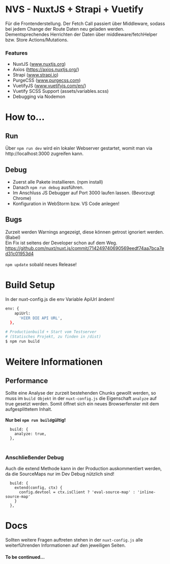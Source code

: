# NVS - NuxtJS + Strapi + Vuetify

Für die Frontenderstellung. Der Fetch Call passiert über Middleware, sodass bei jedem Change der Route 
Daten neu geladen werden. Dementsprechendes Herrichten der Daten über middleware/fetchHelper bzw. Store Actions/Mutations.

### Features
* NuxtJS (www.nuxtjs.org)
* Axios (https://axios.nuxtjs.org/)
* Strapi (www.strapi.io)
* PurgeCSS (www.purgecss.com)
* VuetifyJS (www.vuetifyjs.com/en/)
* Vuetify SCSS Support (assets/variables.scss)
* Debugging via Nodemon

# How to...

## Run
Über `npm run dev` wird ein lokaler Webserver gestartet, womit man via http://localhost:3000 zugreifen kann.

## Debug
* Zuerst alle Pakete installieren. (npm install)
* Danach `npm run debug` ausführen.
* Im Anschluss JS Debugger auf Port 3000 laufen lassen. (Bevorzugt Chrome)
* Konfiguration in WebStorm bzw. VS Code anlegen!

## Bugs
Zurzeit werden Warnings angezeigt, diese können getrost ignoriert werden. (Babel)<br>
Ein Fix ist seitens der Developer schon auf dem Weg.<br>
https://github.com/nuxt/nuxt.js/commit/714249740690569eedf74aa7bca7ed31c01953d4
<br><br>
`npm update` sobald neues Release!

# Build Setup

In der nuxt-config.js die env Variable ApiUrl ändern!<br>
```bash
env: {
    apiUrl:
      'HIER DIE API URL',
  },

# Productionbuild + Start vom Testserver
# (Statisches Projekt, zu finden in /dist)
$ npm run build
```
# Weitere Informationen
## Performance
Sollte eine Analyse der zurzeit bestehenden Chunks gewollt werden,
so muss im `build Objekt` in der `nuxt-config.js` die Eigenschaft `analyze` auf true gesetzt werden. Somit öffnet sich ein neues Browserfenster mit dem aufgesplittetem Inhalt.<br>
<br><b>Nur bei `npm run build`gültig!</b>
```
  build: {
    analyze: true,
  },
```

### <br>Anschließender Debug
Auch die extend Methode kann in der Production auskommentiert werden, da die SourceMaps nur im Dev Debug nützlich sind!
```
  build: {
    extend(config, ctx) {
      config.devtool = ctx.isClient ? 'eval-source-map' : 'inline-source-map'
    }
  },
```
# Docs
Sollten weitere Fragen auftreten stehen in der `nuxt-config.js` alle weiterführenden Informationen auf den jeweiligen Seiten.

#### To be continued...
